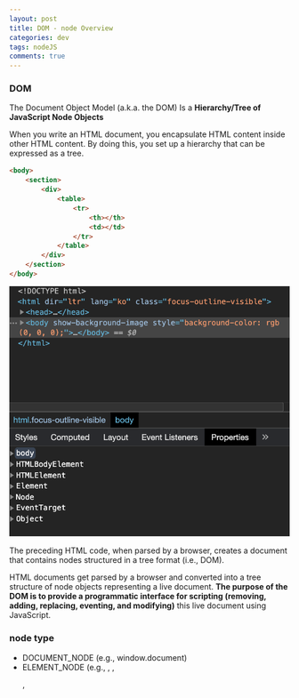 ```yaml
---  
layout: post
title: DOM - node Overview
categories: dev
tags: nodeJS
comments: true
---
```


### DOM

The Document Object Model (a.k.a. the DOM) Is a **Hierarchy/Tree of JavaScript Node Objects**

When you write an HTML document, you encapsulate HTML content inside other HTML content. By doing this, you set up a hierarchy that can be expressed as a tree.

```html
<body>
    <section>
        <div>
            <table>
                <tr>
                    <th></th>
                    <td></td>
                </tr>
            </table>
        </div>
    </section>
</body>
```
![](/assets/img/post/2020-12-07-05-53-42.png)

The preceding HTML code, when parsed by a browser, creates a document that contains nodes structured in a tree format (i.e., DOM). 

HTML documents get parsed by a browser and converted into a tree structure of node objects representing a live document. **The purpose of the DOM is to provide a programmatic interface for scripting (removing, adding, replacing, eventing, and modifying)** this live document using JavaScript.

### node type

- DOCUMENT_NODE (e.g., window.document)
- ELEMENT_NODE (e.g., <body>, <a>, <p>, <script>, <style>, <html>, <h1>)
- ATTRIBUTE_NODE (e.g., class="funEdges")
- TEXT_NODE (e.g., text characters in an HTML document including carriage returns and whitespace)
- DOCUMENT_FRAGMENT_NODE (e.g., document.createDocumentFragment()) 
- DOCUMENT_TYPE_NODE (e.g., <!DOCTYPE html>)
- etc...


### Subnode Objects Inherit From the Node Object

- Object < Node < Element < HTMLElement < (e.g., HTML*Element) 
- Object < Node < Attr (this is deprecated in DOM4)
- Object < Node < CharacterData < Text
- Object < Node < Document < HTMLDocument
- Object < Node < DocumentFragment

It’s important to remember **not only that all node types inherit from Node, but also that the chain of inheritance can be long.**w For example, all HTMLAnchorElement nodes inherit properties and methods from HTMLElement, Element, Node, and Object objects.